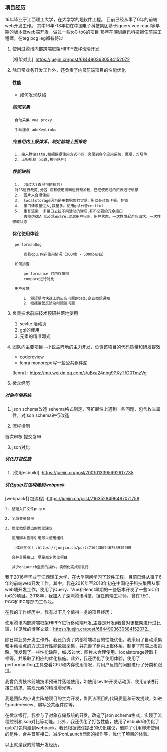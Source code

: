 ### 项目经历
16年毕业于江西理工大学，在大学学的是软件工程。
目前已经从事了6年的前端web开发工作。
其中16年-18年初在中国电子科技集团基于jquery vue react等早期的版本做web端开发，做过一些toC toG的项目
18年在深圳腾讯科技担任前端工程师，在teg pcg ieg都有待过

1. 使用过腾讯内部跨端框架HIPPY做移动端开发

    [框架对比] :https://juejin.cn/post/6844903630584152072
 
2. 除日常业务开发工作外，还负责了内部前端项目的性能优化
    #### 性能
    + 如何发现缺陷

    ##### 如何采集
        自动采集 vue proxy
        
        手动埋点 addKeyLinks

    ##### 完善组内上报体系，制定前端上报策略
        1. 接入腾讯atta,根据数据使用方式不同，旁录到各个应用系统，鹰眼，灯塔等
        2. 上报机制（心跳,执行队列)

    ##### 性能缺陷
        1.  JS过大(首屏包的裁剪)
        对JS进行裁剪,分包 没有使用页面进行预加载，已经使用过的资源进行缓存 
        2.  图片未合理使用
        3.  localstorage因为是用数据库的实现，所以会读取卡顿，死锁
        4.  接口请求量过大,数量多。使用gql代替restful
        5.  重复渲染  多接口去拉不同活动的弹框,有不必要的冗余接口
            去模仿KOA middleware,过滤用户标签，用户状态，一次性发起对应请求，一次性修改状态    

    ####  优化使用体验

        performanDog

            查看cpu,内存使用情况（300mb - 500mb左右）

        如何排查

            performance 打内存快照
            compare进行对比

        用户反馈

            1. 将短期内快速上的反应问题的分类,企业微信通知
            2. 根据运营反馈及时跟进问题 

3. 负责技术前端技术预研并落地使用

    1. sevlte 活动页
    2. gql的使用
    3. 元素的精准曝光


4. 团队内主要项目--小说主阵地的主力开发，负责该项目的代码质量和研发提效

    + codereview
    + lenra monorepo写一些公共组件库

    [lenra] : https://mp.weixin.qq.com/s/uBxa24nbg9PXyTfO0TmzVg

5. 微众经历

  ##### 对象存储系统
  
  1. json schema改造
  sehema格式制定，可扩展性上遇到一些问题，包含枚举属性，对json schema进行改造

  2. 流程控制

  首次审核
  提交复审
  
  3. json对比
  

  ##### 优化打包性能

1. [使用esbuild] :https://juejin.cn/post/7001013395692617735

  ##### 优化gulp打包构建到webpack

  [webpack打包流程] :https://juejin.cn/post/7163528496487071758

    1. 整理入口文件pugin

    2. 全局变量替换

    3. 优化微信提出的优化建议

       使用脚本删除引用却未使用组件
        
        [体验优化] :https://juejin.cn/post/7164306946755919909

       合并首屏接口，尽量减少优化项目

       减少onLaunch里面的操作，实例化完成后执行






我于2016年毕业于江西理工大学，在大学期间学习了软件工程。目前已经从事了6年的前端web开发工作。其中，我在2016年至2018年初在中国电子科技集团从事web端开发工作，使用了jQuery、Vue和React早期的一些版本开发了一些toC和toG的项目。2018年，我加入了深圳腾讯科技，担任前端工程师，曾在TEG、PCG和IEG等部门工作过。

在我的工作经历中，我有以下几个值得一提的项目经历：

使用腾讯内部跨端框架HIPPY进行移动端开发,主要是开发ji我曾对该框架进行过比较，详见我的博客文章：https://juejin.cn/post/6844903630584152072。

除日常业务开发工作外，我还负责了内部前端项目的性能优化。我采用了自动采集和手动埋点的方式进行性能数据采集，并完善了组内上报体系，制定了前端上报策略。我发现了一些性能缺陷，如JS过大、图片未合理使用、localstorage读取卡顿等，并采取了相应的优化措施。此外，我还优化了使用体验，使用了performanDog工具查看CPU和内存使用情况，对用户反馈的问题进行了分类和跟进。

我曾负责技术前端技术预研并落地使用，如使用sevlte开发活动页、使用gql进行接口请求、实现元素的精准曝光等。

我是团队内小说主阵地项目的主力开发，负责该项目的代码质量和研发提效，如进行codereview、编写公共组件库等。

在微众银行，我参与了对象存储系统的开发，改造了json schema格式，实现了流程控制和json对比等功能。此外，我还优化了打包性能，使用了esbuild和优化了gulp打包构建到webpack。我还根据微信提出的优化建议，删除了引用却未使用的组件、合并首屏接口、减少onLaunch里面的操作等，优化了项目的体验。

以上就是我的前端开发经历，

